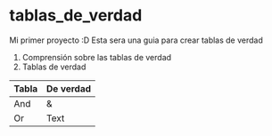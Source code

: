 # tablas_de_verdad
Mi primer proyecto :D
Esta sera una guia para crear tablas de verdad 

1. Comprensión sobre las tablas de verdad
2. Tablas de verdad 

| Tabla | De verdad |
| ----------- | ----------- |
| And | & |
| Or | Text |


